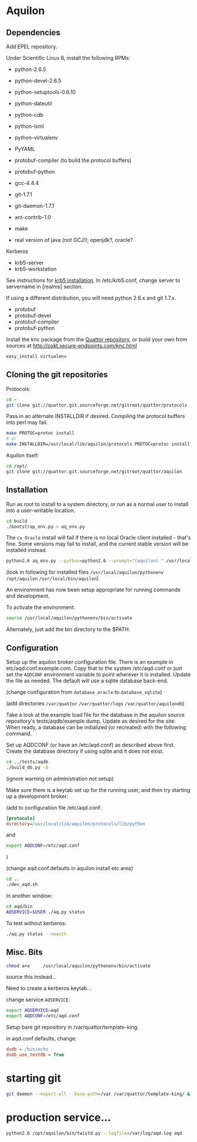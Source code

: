 Aquilon
=======

Dependencies
------------

Add EPEL repository.

Under Scientific Linux 6, install the following RPMs:

*   python-2.6.5
*   python-devel-2.6.5
*   python-setuptools-0.6.10
*   python-dateutil
*   python-cdb
*   python-lxml
*   python-virtualenv
*   PyYAML
*   protobuf-compiler (to build the protocol buffers)
*   protobuf-python
*   gcc-4.4.4
*   git-1.7.1
*   git-daemon-1.7.1
*   ant-contrib-1.0
*   make

* real version of java (not GCJ!); openjdk?, oracle?

Kerberos

* krb5-server
* krb5-workstation

See instructions for [krb5
installation](http://tldp.org/HOWTO/Kerberos-Infrastructure-HOWTO/install.html). In
/etc/krb5.conf, change server to servername in [realms] section.


If using a different distribution, you will need python 2.6.x and git
1.7.x.

* protobuf
* protobuf-devel
* protobuf-compiler
* protobuf-python

Install the knc package from the
[Quattor repository](http://yum.quattor.org/external), or build your own from
sources at http://oskt.secure-endpoints.com/knc.html
```bash
easy_install virtualenv
```


Cloning the git repositories
----------------------------

Protocols:

```bash
cd ~
git clone git://quattor.git.sourceforge.net/gitroot/quattor/protocols
```

Pass in an alternate INSTALLDIR if desired.  Compiling the protocol
buffers into perl may fail.

```bash
make PROTOC=protoc install
# or
make INSTALLDIR=/usr/local/lib/aquilon/protocols PROTOC=protoc install
```
Aquilon itself:

```bash
cd /opt/
git clone git://quattor.git.sourceforge.net/gitroot/quattor/aquilon
```

Installation
------------

Run as root to install to a system directory, or run as a normal user
to install into a user-writable location.

```bash
cd build
./bootstrap_env.py > aq_env.py
```

The `cx_Oracle` install will fail if there is no local Oracle client
installed - that's fine.  Some versions may fail to install, and the
current stable version will be installed instead.

```bash
python2.6 aq_env.py --python=python2.6 --prompt="(aquilon) " /usr/local/aquilon/pythonenv --system-site-packages
```

(look in following for installed files
 `/usr/local/aquilon/pythonenv`
 `/opt/aquilon`
 `/usr/local/bin/aquilon`)

An environment has now been setup appropriate for running commands and development.

To activate the environment:

```bash
source /usr/local/aquilon/pythonenv/bin/activate
```

Alternately, just add the bin directory to the $PATH.


Configuration
-------------

Setup up the aquilon broker configuration file.  There is an example
in etc/aqd.conf.example.com.  Copy that to the system /etc/aqd.conf or
just set the `AQDCONF` environment variable to point wherever it is
installed.  Update the file as needed. The default will use a sqlite
database back-end.

(change configuration from `database_oracle` to `database_sqlite`)

(add directories `/var/quattor` `/var/quattor/logs` `/var/quattor/aquilondb`)

Take a look at the example load file for the database in the aquilon
source repository's tests/aqdb/example.dump.  Update as desired for
the site.  When ready, a database can be initialized (or recreated)
with the following command.

Set up AQDCONF (or have an /etc/aqd.conf) as described above first.
Create the database directory if using sqlite and it does not exist.

```bash
cd ../tests/aqdb
./build_db.py -D
```

(ignore warning on administration not setup)

Make sure there is a keytab set up for the running user, and then
try starting up a development broker:

(add to configuration file /etc/aqd.conf:

```ini
[protocols]
directory=/usr/local/lib/aquilon/protocols/lib/python
```

and

```bash
export AQDCONF=/etc/aqd.conf
```
)


(change aqd.conf.defaults in aquilon install etc area)

```bash
cd ..
./dev_aqd.sh
```

In another window:

```bash
cd aqd/bin
AQSERVICE=$USER ./aq.py status
```

To test without kerberos:

```bash
./aq.py status --noauth
```

Misc. Bits
----------

```bash
chmod a+x     /usr/local/aquilon/pythonenv/bin/activate
```
source this instead...

Need to create a kerberos keytab...

change service `AQSERVICE`:

```bash
export AQSERVICE=aqd
export AQDCONF=/etc/aqd.conf
```

Setup bare git repository in /var/quattor/template-king.

in aqd.conf.defaults, change:

```ini
dsdb = /bin/echo
dsdb_use_testdb = True
```


# starting git

```bash
git daemon --export-all --base-path=/var /var/quattor/template-king/ &
```

# production service...

```bash
python2.6 /opt/aquilon/bin/twistd.py --logfile=/var/log/aqd.log aqd
```
